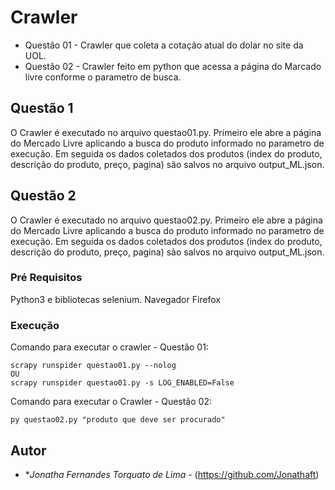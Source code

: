 
# Crawler
* Questão 01 - Crawler que coleta a cotação atual do dolar no site da UOL.
* Questão 02 - Crawler feito em python que acessa a página do Marcado livre conforme o parametro de busca.


## Questão 1 
O Crawler é executado no arquivo questao01.py. Primeiro ele abre a página do Mercado Livre aplicando a busca do produto informado no parametro de execução. Em seguida os dados coletados dos produtos (index do produto, descrição do produto, preço, pagina) são salvos no arquivo output_ML.json. 


## Questão 2 
O Crawler é executado no arquivo questao02.py. Primeiro ele abre a página do Mercado Livre aplicando a busca do produto informado no parametro de execução. Em seguida os dados coletados dos produtos (index do produto, descrição do produto, preço, pagina) são salvos no arquivo output_ML.json. 

### Pré Requisitos

Python3 e bibliotecas selenium. 
Navegador Firefox

### Execução
Comando para executar o crawler - Questão 01:

```
scrapy runspider questao01.py --nolog
OU
scrapy runspider questao01.py -s LOG_ENABLED=False
```

Comando para executar o Crawler - Questão 02:

```
py questao02.py "produto que deve ser procurado"
```


## Autor

* **Jonatha Fernandes Torquato de Lima* - (https://github.com/Jonathaft)



